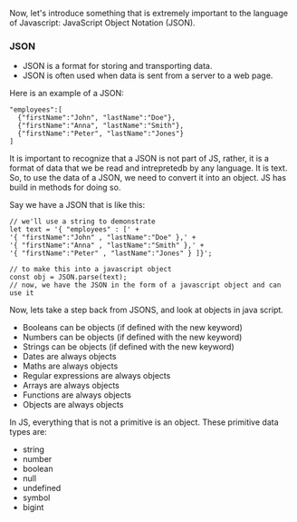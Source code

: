 Now, let's introduce something that is extremely important to the language of Javascript: JavaScript Object Notation (JSON).

### JSON

- JSON is a format for storing and transporting data.
- JSON is often used when data is sent from a server to a web page.

Here is an example of a JSON:

```Plain
"employees":[
  {"firstName":"John", "lastName":"Doe"},
  {"firstName":"Anna", "lastName":"Smith"},
  {"firstName":"Peter", "lastName":"Jones"}
]
```

It is important to recognize that a JSON is not part of JS, rather, it is a format of data that we be read and intrepretedb by any language. It is text. So, to use the data of a JSON, we need to convert it into an object. JS has build in methods for doing so.

Say we have a JSON that is like this:

```Plain
// we'll use a string to demonstrate
let text = '{ "employees" : [' +
'{ "firstName":"John" , "lastName":"Doe" },' +
'{ "firstName":"Anna" , "lastName":"Smith" },' +
'{ "firstName":"Peter" , "lastName":"Jones" } ]}';

// to make this into a javascript object
const obj = JSON.parse(text);
// now, we have the JSON in the form of a javascript object and can use it
```

Now, lets take a step back from JSONS, and look at objects in java script.

- Booleans can be objects (if defined with the new keyword)
- Numbers can be objects (if defined with the new keyword)
- Strings can be objects (if defined with the new keyword)
- Dates are always objects
- Maths are always objects
- Regular expressions are always objects
- Arrays are always objects
- Functions are always objects
- Objects are always objects

In JS, everything that is not a primitive is an object. These primitive data types are:

- string
- number
- boolean
- null
- undefined
- symbol
- bigint